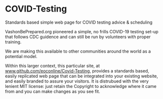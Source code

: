 # COVID-Testing
Standards based simple web page for COVID testing advice &amp; scheduling

VashonBePrepared.org pioneered a simple, no frills COVID-19 testing set-up that 
follows CDC guidence and can still be run by volunteers with proper training.

We are making this available to other communities around the world as a potential 
model.

Within this larger context, this particular site, at www.github.com/eoconline/Covid-Testing,
provides a standards based, easily replicated web page that can be integrated into your 
existing website, and easily branded to assure your visitors.
It is distrubued with the very lenient MIT license: just retain the Copyright to 
acknowledge where it came from and you can make changes as you see fit.
